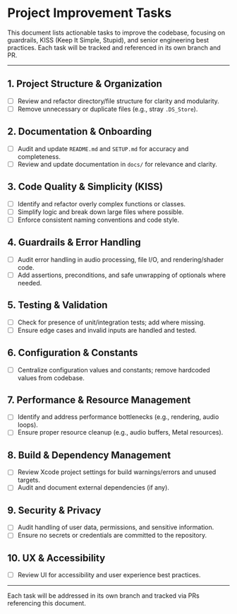 # Project Improvement Tasks

This document lists actionable tasks to improve the codebase, focusing on guardrails, KISS (Keep It Simple, Stupid), and senior engineering best practices. Each task will be tracked and referenced in its own branch and PR.

---

## 1. Project Structure & Organization
- [ ] Review and refactor directory/file structure for clarity and modularity.
- [ ] Remove unnecessary or duplicate files (e.g., stray `.DS_Store`).

## 2. Documentation & Onboarding
- [ ] Audit and update `README.md` and `SETUP.md` for accuracy and completeness.
- [ ] Review and update documentation in `docs/` for relevance and clarity.

## 3. Code Quality & Simplicity (KISS)
- [ ] Identify and refactor overly complex functions or classes.
- [ ] Simplify logic and break down large files where possible.
- [ ] Enforce consistent naming conventions and code style.

## 4. Guardrails & Error Handling
- [ ] Audit error handling in audio processing, file I/O, and rendering/shader code.
- [ ] Add assertions, preconditions, and safe unwrapping of optionals where needed.

## 5. Testing & Validation
- [ ] Check for presence of unit/integration tests; add where missing.
- [ ] Ensure edge cases and invalid inputs are handled and tested.

## 6. Configuration & Constants
- [ ] Centralize configuration values and constants; remove hardcoded values from codebase.

## 7. Performance & Resource Management
- [ ] Identify and address performance bottlenecks (e.g., rendering, audio loops).
- [ ] Ensure proper resource cleanup (e.g., audio buffers, Metal resources).

## 8. Build & Dependency Management
- [ ] Review Xcode project settings for build warnings/errors and unused targets.
- [ ] Audit and document external dependencies (if any).

## 9. Security & Privacy
- [ ] Audit handling of user data, permissions, and sensitive information.
- [ ] Ensure no secrets or credentials are committed to the repository.

## 10. UX & Accessibility
- [ ] Review UI for accessibility and user experience best practices.

---

Each task will be addressed in its own branch and tracked via PRs referencing this document. 